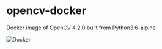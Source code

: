 # opencv-docker
Docker image of OpenCV 4.2.0 built from Python3.6-alpine

![Docker](https://github.com/philiplinden/opencv-docker/workflows/Docker/badge.svg)
